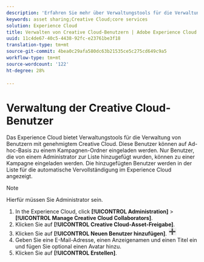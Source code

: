 ```yaml
---
description: 'Erfahren Sie mehr über Verwaltungstools für die Verwaltung von Benutzern mit genehmigtem Creative Cloud in Experience Cloud. '
keywords: asset sharing;Creative Cloud;core services
solution: Experience Cloud
title: Verwalten von Creative Cloud-Benutzern | Adobe Experience Cloud
uuid: 11c4de67-40c5-4438-92fc-e23761be3f18
translation-type: tm+mt
source-git-commit: 4bea0c29afa580dc63b21535ce5c275cd649c9a5
workflow-type: tm+mt
source-wordcount: '122'
ht-degree: 28%

---
```



# Verwaltung der Creative Cloud-Benutzer

Das Experience Cloud bietet Verwaltungstools für die Verwaltung von Benutzern mit genehmigtem Creative Cloud. Diese Benutzer können auf Ad-hoc-Basis zu einem Kampagnen-Ordner eingeladen werden. Nur Benutzer, die von einem Administrator zur Liste hinzugefügt wurden, können zu einer Kampagne eingeladen werden. Die hinzugefügten Benutzer werden in der Liste für die automatische Vervollständigung im Experience Cloud angezeigt.

>[!NOTE]
>
>Hierfür müssen Sie Administrator sein.

1. In the Experience Cloud, click **[!UICONTROL Administration]** > **[!UICONTROL Manage Creative Cloud Collaborators]**.
1. Klicken Sie auf **[!UICONTROL Creative Cloud-Asset-Freigabe]**.
1. Klicken Sie auf **[!UICONTROL Neuen Benutzer hinzufügen]**.  ![](assets/mac_add_icon.png)
1. Geben Sie eine E-Mail-Adresse, einen Anzeigenamen und einen Titel ein und fügen Sie optional einen Avatar hinzu.
1. Klicken Sie auf **[!UICONTROL Erstellen]**.
